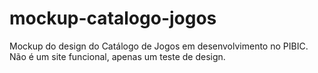 # mockup-catalogo-jogos
Mockup do design do Catálogo de Jogos em desenvolvimento no PIBIC.
Não é um site funcional, apenas um teste de design.
